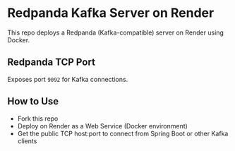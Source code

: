 # Redpanda Kafka Server on Render

This repo deploys a Redpanda (Kafka-compatible) server on Render using Docker.

## Redpanda TCP Port
Exposes port `9092` for Kafka connections.

## How to Use
- Fork this repo
- Deploy on Render as a Web Service (Docker environment)
- Get the public TCP host:port to connect from Spring Boot or other Kafka clients